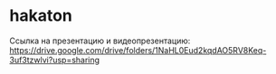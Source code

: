 # hakaton

Ссылка на презентацию и видеопрезентацию: https://drive.google.com/drive/folders/1NaHL0Eud2kqdAO5RV8Keq-3uf3tzwlvi?usp=sharing 
